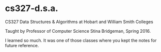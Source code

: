 # cs327-d.s.a.
CS327 Data Structures &amp; Algorithms at Hobart and William Smith Colleges

Taught by Professor of Computer Science Stina Bridgeman, Spring 2016. 

I learned so much. It was one of those classes where you kept the notes for future reference. 
